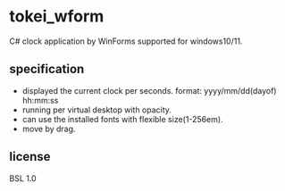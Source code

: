 # tokei_wform
C# clock application by WinForms supported for windows10/11.

## specification
- displayed the current clock per seconds. format: yyyy/mm/dd(dayof) hh:mm:ss 
- running per virtual desktop with opacity.
- can use the installed fonts with flexible size(1-256em).
- move by drag.

## license
BSL 1.0
